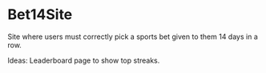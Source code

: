 # Bet14Site
Site where users must correctly pick a sports bet given to them 14 days in a row.

Ideas:
Leaderboard page to show top streaks.
